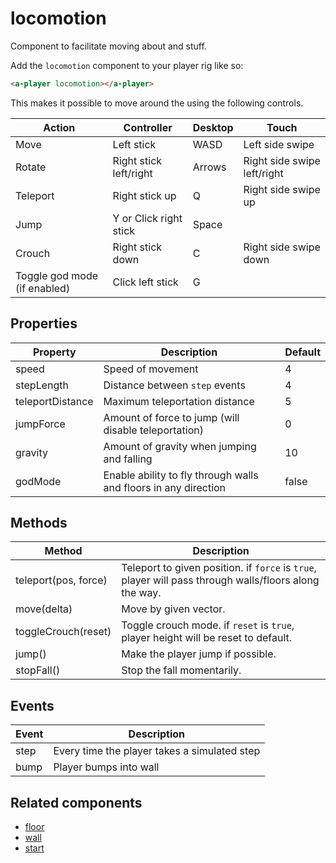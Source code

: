 # locomotion

Component to facilitate moving about and stuff.

Add the `locomotion` component to your player rig like so:

```html
<a-player locomotion></a-player>
```

This makes it possible to move around the using the following controls.

| Action                                  | Controller             | Desktop | Touch                       |
| --------------------------------------- | ---------------------- | ------- | --------------------------- |
| Move                                    | Left stick             | WASD    | Left side swipe             |
| Rotate                                  | Right stick left/right | Arrows  | Right side swipe left/right |
| Teleport                                | Right stick up         | Q       | Right side swipe up         |
| Jump                                    | Y or Click right stick | Space   |
| Crouch                                  | Right stick down       | C       | Right side swipe down       |
| Toggle god mode (if enabled)            | Click left stick       | G       |


## Properties

| Property         | Description                                                      | Default |
| ---------------- | ---------------------------------------------------------------- | ------- |
| speed            | Speed of movement                                                | 4       |
| stepLength       | Distance between `step` events                                   | 4       |
| teleportDistance | Maximum teleportation distance                                   | 5       |
| jumpForce        | Amount of force to jump (will disable teleportation)             | 0       |
| gravity          | Amount of gravity when jumping and falling                       | 10      |
| godMode          | Enable ability to fly through walls and floors in any direction  | false   |


## Methods

| Method               | Description                                                                                            |
| -------------------- | ------------------------------------------------------------------------------------------------------ |
| teleport(pos, force) | Teleport to given position. if `force` is `true`, player will pass through walls/floors along the way. |
| move(delta)          | Move by given vector.                                                                                  |
| toggleCrouch(reset)  | Toggle crouch mode. if `reset` is `true`, player height will be reset to default.                      |
| jump()               | Make the player jump if possible.                                                                      |
| stopFall()           | Stop the fall momentarily.                                                                             |


## Events

| Event | Description                                  |
| ----- | -------------------------------------------- |
| step  | Every time the player takes a simulated step |
| bump  | Player bumps into wall                       |


## Related components

 - [floor](./locomotion/floor.md)
 - [wall](./locomotion/wall.md)
 - [start](./locomotion/start.md)
 